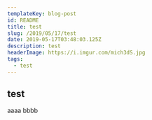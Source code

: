 ```yaml
---
templateKey: blog-post
id: README
title: test
slug: /2019/05/17/test
date: 2019-05-17T03:48:03.125Z
description: test
headerImage: https://i.imgur.com/mich3dS.jpg
tags:
  - test
---
```


## test
aaaa
bbbb
